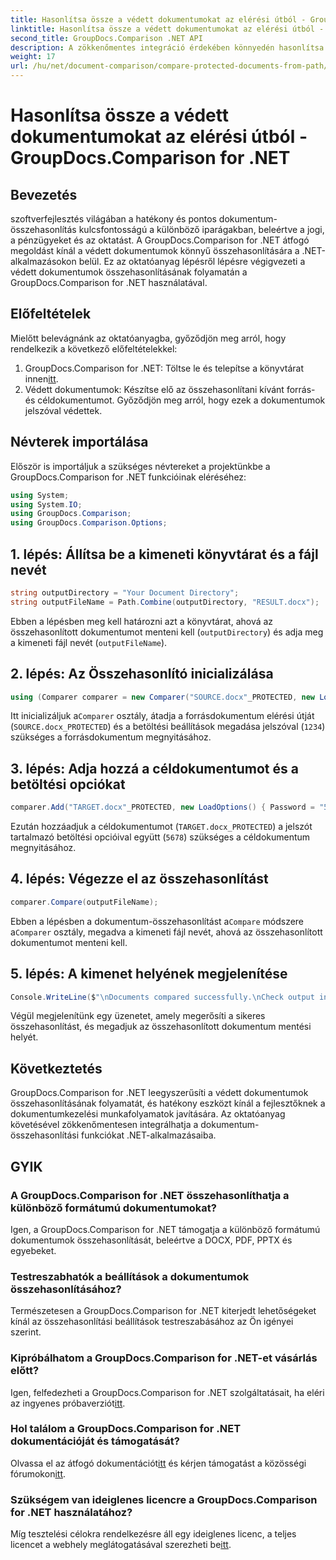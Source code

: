 ```yaml
---
title: Hasonlítsa össze a védett dokumentumokat az elérési útból - GroupDocs.Comparison for .NET
linktitle: Hasonlítsa össze a védett dokumentumokat az elérési útból - GroupDocs.Comparison for .NET
second_title: GroupDocs.Comparison .NET API
description: A zökkenőmentes integráció érdekében könnyedén hasonlítsa össze a védett dokumentumokat a .NET-ben a GroupDocs.Comparison segítségével. Fokozza a dokumentumkezelési munkafolyamatot.
weight: 17
url: /hu/net/document-comparison/compare-protected-documents-from-path/
---
```


# Hasonlítsa össze a védett dokumentumokat az elérési útból - GroupDocs.Comparison for .NET

## Bevezetés
szoftverfejlesztés világában a hatékony és pontos dokumentum-összehasonlítás kulcsfontosságú a különböző iparágakban, beleértve a jogi, a pénzügyeket és az oktatást. A GroupDocs.Comparison for .NET átfogó megoldást kínál a védett dokumentumok könnyű összehasonlítására a .NET-alkalmazásokon belül. Ez az oktatóanyag lépésről lépésre végigvezeti a védett dokumentumok összehasonlításának folyamatán a GroupDocs.Comparison for .NET használatával.
## Előfeltételek
Mielőtt belevágnánk az oktatóanyagba, győződjön meg arról, hogy rendelkezik a következő előfeltételekkel:
1.  GroupDocs.Comparison for .NET: Töltse le és telepítse a könyvtárat innen[itt](https://releases.groupdocs.com/comparison/net/).
2. Védett dokumentumok: Készítse elő az összehasonlítani kívánt forrás- és céldokumentumot. Győződjön meg arról, hogy ezek a dokumentumok jelszóval védettek.

## Névterek importálása
Először is importáljuk a szükséges névtereket a projektünkbe a GroupDocs.Comparison for .NET funkcióinak eléréséhez:
```csharp
using System;
using System.IO;
using GroupDocs.Comparison;
using GroupDocs.Comparison.Options;
```

## 1. lépés: Állítsa be a kimeneti könyvtárat és a fájl nevét
```csharp
string outputDirectory = "Your Document Directory";
string outputFileName = Path.Combine(outputDirectory, "RESULT.docx");
```
Ebben a lépésben meg kell határozni azt a könyvtárat, ahová az összehasonlított dokumentumot menteni kell (`outputDirectory`) és adja meg a kimeneti fájl nevét (`outputFileName`).
## 2. lépés: Az Összehasonlító inicializálása
```csharp
using (Comparer comparer = new Comparer("SOURCE.docx"_PROTECTED, new LoadOptions(){ Password = "1234" }))
```
 Itt inicializáljuk a`Comparer` osztály, átadja a forrásdokumentum elérési útját (`SOURCE.docx_PROTECTED`) és a betöltési beállítások megadása jelszóval (`1234`) szükséges a forrásdokumentum megnyitásához.
## 3. lépés: Adja hozzá a céldokumentumot és a betöltési opciókat
```csharp
comparer.Add("TARGET.docx"_PROTECTED, new LoadOptions() { Password = "5678" });
```
Ezután hozzáadjuk a céldokumentumot (`TARGET.docx_PROTECTED`) a jelszót tartalmazó betöltési opcióival együtt (`5678`) szükséges a céldokumentum megnyitásához.
## 4. lépés: Végezze el az összehasonlítást
```csharp
comparer.Compare(outputFileName);
```
 Ebben a lépésben a dokumentum-összehasonlítást a`Compare` módszere a`Comparer` osztály, megadva a kimeneti fájl nevét, ahová az összehasonlított dokumentumot menteni kell.
## 5. lépés: A kimenet helyének megjelenítése
```csharp
Console.WriteLine($"\nDocuments compared successfully.\nCheck output in {Directory.GetCurrentDirectory()}.");
```
Végül megjelenítünk egy üzenetet, amely megerősíti a sikeres összehasonlítást, és megadjuk az összehasonlított dokumentum mentési helyét.

## Következtetés
GroupDocs.Comparison for .NET leegyszerűsíti a védett dokumentumok összehasonlításának folyamatát, és hatékony eszközt kínál a fejlesztőknek a dokumentumkezelési munkafolyamatok javítására. Az oktatóanyag követésével zökkenőmentesen integrálhatja a dokumentum-összehasonlítási funkciókat .NET-alkalmazásaiba.
## GYIK
### A GroupDocs.Comparison for .NET összehasonlíthatja a különböző formátumú dokumentumokat?
Igen, a GroupDocs.Comparison for .NET támogatja a különböző formátumú dokumentumok összehasonlítását, beleértve a DOCX, PDF, PPTX és egyebeket.
### Testreszabhatók a beállítások a dokumentumok összehasonlításához?
Természetesen a GroupDocs.Comparison for .NET kiterjedt lehetőségeket kínál az összehasonlítási beállítások testreszabásához az Ön igényei szerint.
### Kipróbálhatom a GroupDocs.Comparison for .NET-et vásárlás előtt?
 Igen, felfedezheti a GroupDocs.Comparison for .NET szolgáltatásait, ha eléri az ingyenes próbaverziót[itt](https://releases.groupdocs.com/).
### Hol találom a GroupDocs.Comparison for .NET dokumentációját és támogatását?
 Olvassa el az átfogó dokumentációt[itt](https://tutorials.groupdocs.com/comparison/net/) és kérjen támogatást a közösségi fórumokon[itt](https://forum.groupdocs.com/c/comparison/12).
### Szükségem van ideiglenes licencre a GroupDocs.Comparison for .NET használatához?
 Míg tesztelési célokra rendelkezésre áll egy ideiglenes licenc, a teljes licencet a webhely meglátogatásával szerezheti be[itt](https://purchase.groupdocs.com/buy).